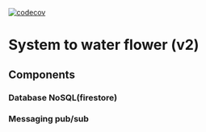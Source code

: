 [![codecov](https://codecov.io/gh/n0npax/flowers/branch/master/graph/badge.svg)](https://codecov.io/gh/n0npax/flowers)

# System to water flower (v2)

## Components

### Database NoSQL(firestore)

### Messaging pub/sub
